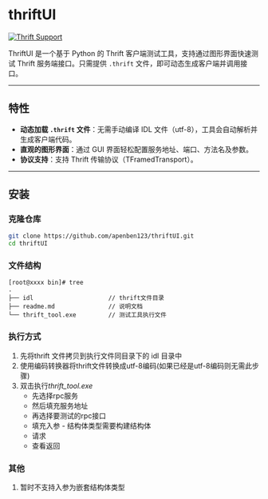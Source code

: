 # thriftUI

[![Thrift Support](https://img.shields.io/badge/thrift-supported-green)](https://thrift.apache.org/)

ThriftUI 是一个基于 Python 的 Thrift 客户端测试工具，支持通过图形界面快速测试 Thrift 服务端接口。只需提供 `.thrift` 文件，即可动态生成客户端并调用接口。

---

## 特性

- **动态加载 `.thrift` 文件**：无需手动编译 IDL 文件（utf-8），工具会自动解析并生成客户端代码。
- **直观的图形界面**：通过 GUI 界面轻松配置服务地址、端口、方法名及参数。
- **协议支持**：支持 Thrift 传输协议（TFramedTransport）。
---

## 安装

### 克隆仓库
```bash
git clone https://github.com/apenben123/thriftUI.git
cd thriftUI
```

### 文件结构

```shell
[root@xxxx bin]# tree
.
├── idl                     // thrift文件目录
├── readme.md               // 说明文档
└── thrift_tool.exe         // 测试工具执行文件
```

### 执行方式
1. 先将thrift 文件拷贝到执行文件同目录下的 idl 目录中
2. 使用编码转换器将thrift文件转换成utf-8编码(如果已经是utf-8编码则无需此步骤)
3. 双击执行*thrift_tool.exe*
   - 先选择rpc服务
   - 然后填充服务地址
   - 再选择要测试的rpc接口
   - 填充入参 - 结构体类型需要构建结构体
   - 请求
   - 查看返回

### 其他
1. 暂时不支持入参为嵌套结构体类型
